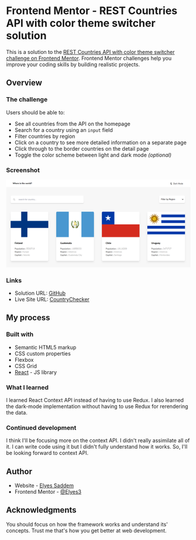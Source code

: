 # Frontend Mentor - REST Countries API with color theme switcher solution

This is a solution to the [REST Countries API with color theme switcher challenge on Frontend Mentor](https://www.frontendmentor.io/challenges/rest-countries-api-with-color-theme-switcher-5cacc469fec04111f7b848ca). Frontend Mentor challenges help you improve your coding skills by building realistic projects. 


## Overview

### The challenge

Users should be able to:

- See all countries from the API on the homepage
- Search for a country using an `input` field
- Filter countries by region
- Click on a country to see more detailed information on a separate page
- Click through to the border countries on the detail page
- Toggle the color scheme between light and dark mode *(optional)*

### Screenshot

![](./public/screenshot-rest-api.jpg)
### Links

- Solution URL: [GitHub](https://github.com/Elyes5/countries-rest-api)
- Live Site URL: [CountryChecker](https://countries-checker.netlify.app/)

## My process

### Built with

- Semantic HTML5 markup
- CSS custom properties
- Flexbox
- CSS Grid
- [React](https://reactjs.org/) - JS library


### What I learned

I learned React Context API instead of having to use Redux. I also learned the dark-mode implementation without having to use Redux for rerendering the data.

### Continued development

I think I'll be focusing more on the context API. I didn't really assimilate all of it. I can write code using it but I didn't fully understand how it works. So, I'll be looking forward to context API.

## Author

- Website - [Elyes Saddem](https://www.elyessaddem.me)
- Frontend Mentor - [@Elyes3](https://www.frontendmentor.io/profile/Elyes3)


## Acknowledgments

You should focus on how the framework works and understand its' concepts. Trust me that's how you get better at web development.
